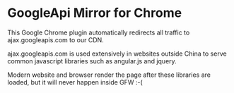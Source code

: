 GoogleApi Mirror for Chrome
=============

This Google Chrome plugin automatically redirects all traffic to
ajax.googleapis.com to our CDN. 

ajax.googleapis.com is used extensively in websites outside China to serve
common javascript libraries such as angular.js and jquery.

Modern website and browser render the page after these libraries are loaded,
but it will never happen inside GFW :-(
